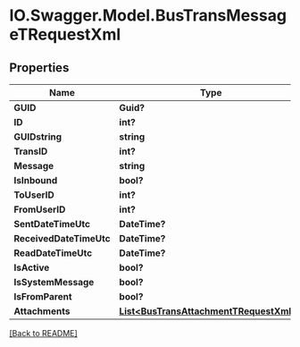 # IO.Swagger.Model.BusTransMessageTRequestXml
## Properties

Name | Type | Description | Notes
------------ | ------------- | ------------- | -------------
**GUID** | **Guid?** |  | [optional] 
**ID** | **int?** |  | [optional] 
**GUIDstring** | **string** |  | [optional] 
**TransID** | **int?** |  | [optional] 
**Message** | **string** |  | [optional] 
**IsInbound** | **bool?** |  | [optional] 
**ToUserID** | **int?** |  | [optional] 
**FromUserID** | **int?** |  | [optional] 
**SentDateTimeUtc** | **DateTime?** |  | [optional] 
**ReceivedDateTimeUtc** | **DateTime?** |  | [optional] 
**ReadDateTimeUtc** | **DateTime?** |  | [optional] 
**IsActive** | **bool?** |  | [optional] 
**IsSystemMessage** | **bool?** |  | [optional] 
**IsFromParent** | **bool?** |  | [optional] 
**Attachments** | [**List&lt;BusTransAttachmentTRequestXml1&gt;**](BusTransAttachmentTRequestXml1.md) |  | [optional] 

 [[Back to README]](../README.md)

